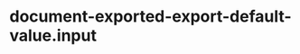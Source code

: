 <!-- Generated by documentation.js. Update this documentation by updating the source code. -->

# document-exported-export-default-value.input
